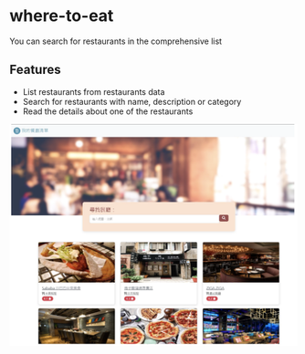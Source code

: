 # where-to-eat

You can search for restaurants in the comprehensive list

## Features

- List restaurants from restaurants data
- Search for restaurants with name, description or category
- Read the details about one of the restaurants

![Alt text](image/sample.png)
